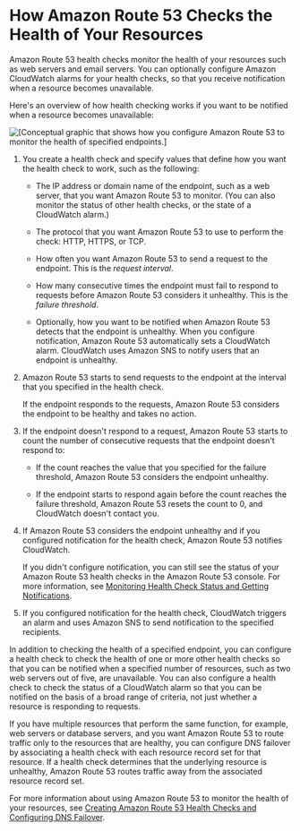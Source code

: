 # How Amazon Route 53 Checks the Health of Your Resources<a name="welcome-health-checks"></a>

Amazon Route 53 health checks monitor the health of your resources such as web servers and email servers\. You can optionally configure Amazon CloudWatch alarms for your health checks, so that you receive notification when a resource becomes unavailable\. 

Here's an overview of how health checking works if you want to be notified when a resource becomes unavailable:

![\[Conceptual graphic that shows how you configure Amazon Route 53 to monitor the health of specified endpoints.\]](http://docs.aws.amazon.com/Route53/latest/DeveloperGuide/images/how-health-checks-work.png)

1. You create a health check and specify values that define how you want the health check to work, such as the following:

   + The IP address or domain name of the endpoint, such as a web server, that you want Amazon Route 53 to monitor\. \(You can also monitor the status of other health checks, or the state of a CloudWatch alarm\.\)

   + The protocol that you want Amazon Route 53 to use to perform the check: HTTP, HTTPS, or TCP\.

   + How often you want Amazon Route 53 to send a request to the endpoint\. This is the *request interval*\.

   + How many consecutive times the endpoint must fail to respond to requests before Amazon Route 53 considers it unhealthy\. This is the *failure threshold*\.

   + Optionally, how you want to be notified when Amazon Route 53 detects that the endpoint is unhealthy\. When you configure notification, Amazon Route 53 automatically sets a CloudWatch alarm\. CloudWatch uses Amazon SNS to notify users that an endpoint is unhealthy\.

1. Amazon Route 53 starts to send requests to the endpoint at the interval that you specified in the health check\. 

   If the endpoint responds to the requests, Amazon Route 53 considers the endpoint to be healthy and takes no action\. 

1. If the endpoint doesn't respond to a request, Amazon Route 53 starts to count the number of consecutive requests that the endpoint doesn't respond to:

   + If the count reaches the value that you specified for the failure threshold, Amazon Route 53 considers the endpoint unhealthy\. 

   + If the endpoint starts to respond again before the count reaches the failure threshold, Amazon Route 53 resets the count to 0, and CloudWatch doesn't contact you\.

1. If Amazon Route 53 considers the endpoint unhealthy and if you configured notification for the health check, Amazon Route 53 notifies CloudWatch\.

   If you didn't configure notification, you can still see the status of your Amazon Route 53 health checks in the Amazon Route 53 console\. For more information, see [Monitoring Health Check Status and Getting Notifications](health-checks-monitor-view-status.md)\.

1. If you configured notification for the health check, CloudWatch triggers an alarm and uses Amazon SNS to send notification to the specified recipients\.

In addition to checking the health of a specified endpoint, you can configure a health check to check the health of one or more other health checks so that you can be notified when a specified number of resources, such as two web servers out of five, are unavailable\. You can also configure a health check to check the status of a CloudWatch alarm so that you can be notified on the basis of a broad range of criteria, not just whether a resource is responding to requests\.

If you have multiple resources that perform the same function, for example, web servers or database servers, and you want Amazon Route 53 to route traffic only to the resources that are healthy, you can configure DNS failover by associating a health check with each resource record set for that resource\. If a health check determines that the underlying resource is unhealthy, Amazon Route 53 routes traffic away from the associated resource record set\.

For more information about using Amazon Route 53 to monitor the health of your resources, see [Creating Amazon Route 53 Health Checks and Configuring DNS Failover](dns-failover.md)\.